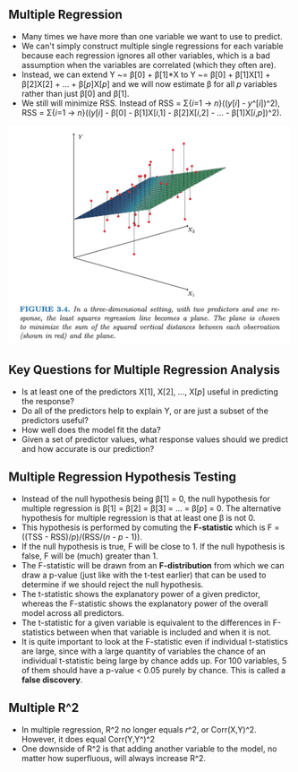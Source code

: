 ## Multiple Regression

* Many times we have more than one variable we want to use to predict.
* We can't simply construct multiple single regressions for each variable because each regression ignores all other variables, which is a bad assumption when the variables are correlated (which they often are).
* Instead, we can extend Y ~= β[0] + β[1]*X to Y ~= β[0] + β[1]X[1] + β[2]X[2] + ... + β[*p*]X[*p*] and we will now estimate β for all *p* variables rather than just β[0] and β[1].
* We still will minimize RSS.  Instead of RSS = Σ{*i*=1 -> *n*}((*y*[*i*] - *y*^[*i*])^2), RSS = Σ{*i*=1 -> *n*}((*y*[*i*] - β[0] - β[1]X[*i*,1] - β[2]X[*i*,2] - ... - β[1]X[*i*,*p*])^2).

![](../images/regression-plane.png)


## Key Questions for Multiple Regression Analysis

* Is at least one of the predictors X[1], X[2], ..., X[*p*] useful in predicting the response?
* Do all of the predictors help to explain Y, or are just a subset of the predictors useful?
* How well does the model fit the data?
* Given a set of predictor values, what response values should we predict and how accurate is our prediction?


## Multiple Regression Hypothesis Testing

* Instead of the null hypothesis being β[1] = 0, the null hypothesis for multiple regression is β[1] = β[2] = β[3] = ... = β[*p*] = 0.  The alternative hypothesis for multiple regression is that at least one β is not 0.
* This hypothesis is performed by comuting the **F-statistic** which is F = ((TSS - RSS)/*p*)/(RSS/(*n* - *p* - 1)).
* If the null hypothesis is true, F will be close to 1.  If the null hypothesis is false, F will be (much) greater than 1.
* The F-statistic will be drawn from an **F-distribution** from which we can draw a p-value (just like with the t-test earlier) that can be used to determine if we should reject the null hypothesis.
* The t-statistic shows the explanatory power of a given predictor, whereas the F-statistic shows the explanatory power of the overall model across all predictors.
* The t-statistic for a given variable is equivalent to the differences in F-statistics between when that variable is included and when it is not.
* It is quite important to look at the F-statistic even if individual t-statistics are large, since with a large quantity of variables the chance of an individual t-statistic being large by chance adds up.  For 100 variables, 5 of them should have a p-value < 0.05 purely by chance.  This is called a **false discovery**.


## Multiple R^2

* In multiple regression, R^2 no longer equals *r*^2, or Corr(X,Y)^2.  However, it does equal Corr(Y,Y^)^2
* One downside of R^2 is that adding another variable to the model, no matter how superfluous, will always increase R^2.
